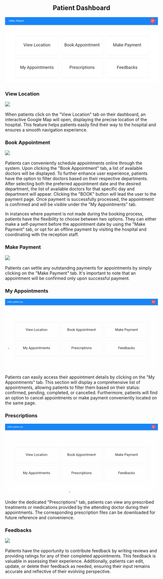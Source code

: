 <h2 align="center">Patient Dashboard</h2>

![](./public/readme_assets/patient_dashboard.png)

### View Location

![](./public/readme_assets/viewlocation.gif)

When patients click on the "View Location" tab on their dashboard, an interactive Google Map will open, displaying the precise location of the hospital. This feature helps patients easily find their way to the hospital and ensures a smooth navigation experience.

### Book Appointment

![](./public/readme_assets/bookappointment.gif)

Patients can conveniently schedule appointments online through the system. Upon clicking the "Book Appointment" tab, a list of available doctors will be displayed. To further enhance user experience, patients have the option to filter doctors based on their respective departments. After selecting both the preferred appointment date and the desired department, the list of available doctors for that specific day and department will appear. Clicking the "BOOK" button will lead the user to the payment page. Once payment is successfully processed, the appointment is confirmed and will be visible under the "My Appointments" tab.

In instances where payment is not made during the booking process, patients have the flexibility to choose between two options. They can either make a self-payment before the appointment date by using the "Make Payment" tab, or opt for an offline payment by visiting the hospital and coordinating with the reception staff.

### Make Payment

![](./public/readme_assets/makepayment.gif)

Patients can settle any outstanding payments for appointments by simply clicking on the "Make Payment" tab. It's important to note that an appointment will be confirmed only upon successful payment.

### My Appointments

![](./public/readme_assets/myappointments.gif)

Patients can easily access their appointment details by clicking on the "My Appointments" tab. This section will display a comprehensive list of appointments, allowing patients to filter them based on their status: confirmed, pending, completed, or cancelled. Furthermore, patients will find an option to cancel appointments or make payment conveniently located on the same page.

### Prescriptions

![](./public/readme_assets/prescriptions.gif)

Under the dedicated "Prescriptions" tab, patients can view any prescribed treatments or medications provided by the attending doctor during their appointments. The corresponding prescription files can be downloaded for future reference and convenience.

### Feedbacks

![](./public/readme_assets/patfeedbacks.gif)

Patients have the opportunity to contribute feedback by writing reviews and providing ratings for any of their completed appointments. This feedback is valuable in assessing their experience. Additionally, patients can edit, update, or delete their feedback as needed, ensuring their input remains accurate and reflective of their evolving perspective.
